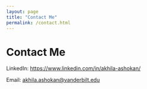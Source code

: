 ```yaml
---
layout: page
title: "Contact Me" 
permalink: /contact.html
---
```



# Contact Me 
LinkedIn: https://www.linkedin.com/in/akhila-ashokan/

Email: akhila.ashokan@vanderbilt.edu
